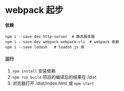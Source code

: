 # webpack 起步

#### 依赖
```
npm i --save-dev http-server  # 静态服务器
npm i --save-dev webpack webpack-cli  # webpack 依赖
npm i --save lodash   # loadsh js 库
```

#### 运行
1. ``` npm install ``` 安装依赖 
1. ``` npm run build ``` 项目的编译后的结果在 /dist 
2. 浏览器打开 /dist/index.html 或 ```npm start```
